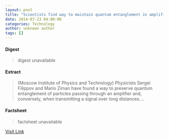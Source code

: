 ```yaml
---
layout: post
title: "Scientists find way to maintain quantum entanglement in amplified signals"
date: 2014-07-23 04:00:00
categories: Technology
author: unknown author
tags: []
---
```



#### Digest
>digest unavailable

#### Extract
>(Moscow Institute of Physics and Technology) Physicists Sergei Filippov and Mario Ziman have found a way to preserve quantum entanglement of particles passing through an amplifier and, conversely, when transmitting a signal over long distances....

#### Factsheet
>factsheet unavailable

[Visit Link](http://www.eurekalert.org/pub_releases/2014-07/miop-sfw072314.php)


